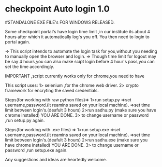 # checkpoint Auto login 1.0

#STANDALONE EXE FILE's FOR WINDOWS RELEASED.

Some checkpoint portal's have login time limit ,in our institute its about 4 hours after which it automatically log's you off.
You then need to login to portal again.

=> This script intends to automate the login task for you,without you needing to manually open the browser and login.
=> Though time limit for logout may be say 4 hours,you can also make scipt login before 4 hour's pass,you can set the time accordingly.

IMPORTANT ,script currently works only for chrome,you need to have 

This script uses:
1> selenium ,for the chrome web driver.
2> crypto framework for encryting the saved credentials.


Steps(for working with raw python files)=>
1>run setup.py
  =>set username,password.(it reamins saved on your local machine).
  =>set time limit between login's.(deafult 3 hours)
2>run sadhu.py (make sure you have chrome installed)
  YOU ARE DONE.
3> to change username or password ,run setup.py again.

Steps(for working with .exe files) =>
1>run setup.exe
  =>set username,password.(it reamins saved on your local machine).
  =>set time limit between login's.(deafult 3 hours)
2>run sadhu.exe (make sure you have chrome installed)
  YOU ARE DONE.
3> to change username or password ,run setup.exe again.


Any suggestions and ideas are heartedly welcome.
